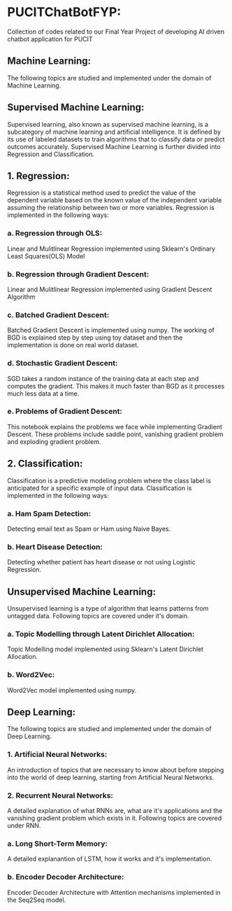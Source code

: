 # PUCITChatBotFYP:
Collection of codes related to our Final Year Project of developing AI driven chatbot application for PUCIT

## Machine Learning:
The following topics are studied and implemented under the domain of Machine Learning.

## Supervised Machine Learning:
Supervised learning, also known as supervised machine learning, is a subcategory of machine learning and artificial intelligence. It is defined by its use of labeled datasets to train algorithms that to classify data or predict outcomes accurately. Supervised Machine Learning is further divided into Regression and Classification.<br>
## 1. Regression:
Regression is a statistical method used to predict the value of the dependent variable based on the known value of the independent variable assuming the relationship between two or more variables. Regression is implemented in the following ways:

### a. Regression through OLS:
Linear and Mulitlinear Regression implemented using Sklearn's Ordinary Least Squares(OLS) Model

### b. Regression through Gradient Descent:
Linear and Mulitlinear Regression implemented using Gradient Descent Algorithm

### c. Batched Gradient Descent:
Batched Gradient Descent is implemented using numpy. The working of BGD is explained step by step using toy dataset and then the implementation is done on real world dataset.

### d. Stochastic Gradient Descent:
SGD takes a random instance of the training data at each step and computes the gradient. This makes it much faster than BGD as it processes much less data at a time.

### e. Problems of Gradient Descent:
This notebook explains the problems we face while implementing Gradient Descent. These problems include saddle point, vanishing gradient problem and exploding gradient problem. 

## 2. Classification:
Classification is a predictive modeling problem where the class label is anticipated for a specific example of input data. Classification is implemented in the following ways:

### a. Ham Spam Detection:
Detecting email text as Spam or Ham using Naive Bayes.
### b. Heart Disease Detection:
Detecting whether patient has heart disease or not using Logistic Regression.

## Unsupervised Machine Learning:
Unsupervised learning is a type of algorithm that learns patterns from untagged data. Following topics are covered under it's domain.  

### a. Topic Modelling through Latent Dirichlet Allocation:
Topic Modelling model implemented using Sklearn's Latent Dirichlet Allocation.

### b. Word2Vec:
Word2Vec model implemented using numpy.

## Deep Learning:
The following topics are studied and implemented under the domain of Deep Learning.
<br>

### 1. Artificial Neural Networks:
An introduction of topics that are necessary to know about before stepping into the world of deep learning, starting from Artificial Neural Networks.

### 2. Recurrent Neural Networks:
A detailed explanation of what RNNs are, what are it's applications and the vanishing gradient problem which exists in it. Following topics are covered under RNN.

### a. Long Short-Term Memory:
A detailed explanantion of LSTM, how it works and it's implementation.

### b. Encoder Decoder Architecture:
Encoder Decoder Architecture with Attention mechanisms implemented in the Seq2Seq model.







